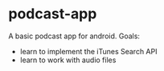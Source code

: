 # podcast-app

A basic podcast app for android. 
Goals:
  - learn to implement the iTunes Search API 
  - learn to work with audio files
